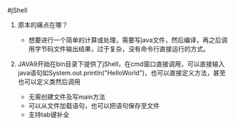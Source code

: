 #jShell

1. 原本的痛点在哪？  
    * 想要进行一个简单的计算或处理，需要写java文件，然后编译，再之后调用字节码文件输出结果，过于复杂，没有命令行直接运行的方式。
    
2. JAVA9开始在bin目录下提供了jShell，在cmd窗口直接调用，可以直接输入java语句如System.out.println("HelloWorld")，也可以直接定义方法，甚至也可以定义类然后调用
    * 无需创建文件及写main方法
    * 可以从文件加载语句，也可以把语句保存至文件
    * 支持tab键补全